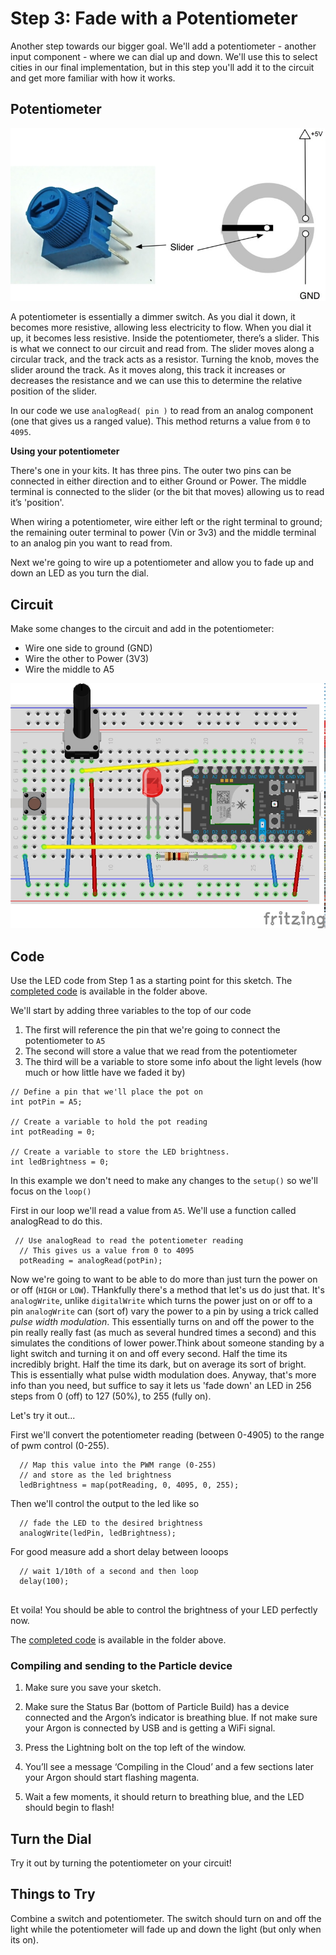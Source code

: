 # Step 3: Fade with a Potentiometer

Another step towards our bigger goal. We'll add a potentiometer - another input component - where we can dial up and down. We'll use this to select cities in our final implementation, but in this step you'll add it to the circuit and get more familiar with how it works. 

## Potentiometer

![Rotary Potentiometer](potentiometer.jpg)

A potentiometer is essentially a dimmer switch. As you dial it down, it becomes more resistive, allowing less electricity to flow. When you dial it up, it becomes less resistive. Inside the potentiometer, there’s a slider. This is what we connect to our circuit and read from. The slider moves along a circular track, and the track acts as a resistor. Turning the knob, moves the slider around the track. As it moves along, this track it increases or decreases the resistance and we can use this to determine the relative position of the slider.

In our code we use `analogRead( pin )` to read from an analog component (one that gives us a ranged value). This method returns a value from `0` to `4095`. 

__Using your potentiometer__

There's one in your kits. It has three pins. The outer two pins can be connected in either direction and to either Ground or Power. The middle terminal is connected to the slider (or the bit that moves) allowing us to read it’s 'position'.

When wiring a potentiometer, wire either left or the right terminal to ground; the remaining outer terminal to power (Vin or 3v3) and the middle terminal to an analog pin you want to read from.

Next we're going to wire up a potentiometer and allow you to fade up and down an LED as you turn the dial.

## Circuit

Make some changes to the circuit and add in the potentiometer: 

- Wire one side to ground (GND)
- Wire the other to Power (3V3)
- Wire the middle to A5

![Potentiometer circuit](LedSwitchPot_bb.jpg)

## Code

Use the LED code from Step 1 as a starting point for this sketch. The [completed code](code-by-end/LED.ino) is available in the folder above.

We'll start by adding three variables to the top of our code

1. The first will reference the pin that we're going to connect the potentiometer to `A5`
2. The second will store a value that we read from the potentiometer
3. The third will be a variable to store some info about the light levels (how much or how little have we faded it by)

````
// Define a pin that we'll place the pot on
int potPin = A5;

// Create a variable to hold the pot reading
int potReading = 0;

// Create a variable to store the LED brightness.
int ledBrightness = 0;
````

In this example we don't need to make any changes to the `setup()` so we'll focus on the `loop()`

First in our loop we'll read a value from `A5`. We'll use a function called analogRead to do this.

```
 // Use analogRead to read the potentiometer reading
  // This gives us a value from 0 to 4095
  potReading = analogRead(potPin);
````

Now we're going to want to be able to do more than just turn the power on or off (`HIGH` or `LOW`). THankfully there's a method that let's us do just that. It's `analogWrite`, unlike `digitalWrite` which turns the power just on or off to a pin `analogWrite` can (sort of) vary the power to a pin by using a trick called _pulse width modulation_. This essentially turns on and off the power to the pin really really fast (as much as several hundred times a second) and this simulates the conditions of lower power.Think about someone standing by a light switch and turning it on and off every second. Half the time its incredibly bright. Half the time its dark, but on average its sort of bright. This is essentially what pulse width modulation does. Anyway, that's more info than you need, but suffice to say it lets us 'fade down' an LED in 256 steps from 0 (off) to 127 (50%), to 255 (fully on). 

Let's try it out...

First we'll convert the potentiometer reading (between 0-4905) to the range of pwm control (0-255). 

````
  // Map this value into the PWM range (0-255)
  // and store as the led brightness
  ledBrightness = map(potReading, 0, 4095, 0, 255);
````

Then we'll control the output to the led like so

````
  // fade the LED to the desired brightness
  analogWrite(ledPin, ledBrightness);
````

For good measure add a short delay between looops

```
  // wait 1/10th of a second and then loop
  delay(100);
  
```

Et voila! You should be able to control the brightness of your LED perfectly now. 

The [completed code](code-by-end/LED.ino) is available in the folder above.

### Compiling and sending to the Particle device

1. Make sure you save your sketch. 

1. Make sure the Status Bar (bottom of Particle Build) has a device connected and the Argon’s indicator is breathing blue. If not make sure your Argon is connected by USB and is getting a WiFi signal.

2. Press the Lightning bolt on the top left of the window.

3. You’ll see a message ‘Compiling in the Cloud’ and a few sections later your Argon should start flashing magenta.

4. Wait a few moments, it should return to breathing blue, and the LED should begin to flash!

## Turn the Dial

Try it out by turning the potentiometer on your circuit!

## Things to Try 

Combine a switch and potentiometer. The switch should turn on and off the light while the potentiometer will fade up and down the light (but only when its on).

